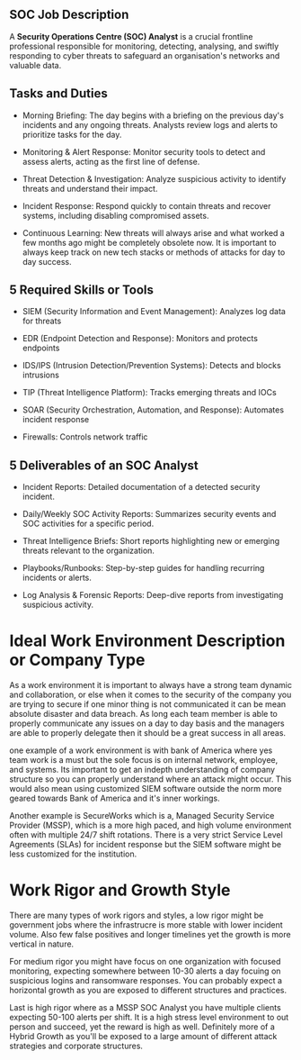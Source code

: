 

## SOC Job Description

A **Security Operations Centre (SOC) Analyst** is a crucial frontline professional responsible for monitoring, detecting, analysing, and swiftly responding to cyber threats to safeguard an organisation's networks and valuable data. 

## Tasks and Duties

- Morning Briefing: The day begins with a briefing on the previous day's incidents and any ongoing threats. Analysts review logs and alerts to prioritize tasks for the day.

- Monitoring & Alert Response: Monitor security tools to detect and assess alerts, acting as the first line of defense.

- Threat Detection & Investigation: Analyze suspicious activity to identify threats and understand their impact.

- Incident Response: Respond quickly to contain threats and recover systems, including disabling compromised assets.

- Continuous Learning: New threats will always arise and what worked a few months ago might be completely obsolete now. It is important to always keep track on new tech stacks or methods of attacks for day to day success.

## 5 Required Skills or Tools

- SIEM (Security Information and Event Management): Analyzes log data for threats
- EDR (Endpoint Detection and Response): Monitors and protects endpoints

- IDS/IPS (Intrusion Detection/Prevention Systems): Detects and blocks intrusions

- TIP (Threat Intelligence Platform): Tracks emerging threats and IOCs

- SOAR (Security Orchestration, Automation, and Response): Automates incident response

- Firewalls: Controls network traffic

## 5 Deliverables of an SOC Analyst

- Incident Reports: Detailed documentation of a detected security incident.

- Daily/Weekly SOC Activity Reports: Summarizes security events and SOC activities for a specific period.

- Threat Intelligence Briefs: Short reports highlighting new or emerging threats relevant to the organization.

- Playbooks/Runbooks: Step-by-step guides for handling recurring incidents or alerts.

- Log Analysis & Forensic Reports: Deep-dive reports from investigating suspicious activity.

# Ideal Work Environment Description or Company Type

As a work environment it is important to always have a strong team dynamic and collaboration, or else when it comes to the security of the company you are trying to secure if one minor thing is not communicated it can be mean absolute disaster and data breach. As long each team member is able to properly communicate any issues on a day to day basis and the managers are able to properly delegate then it should be a great success in all areas.

one example of a work environment is with bank of America where yes team work is a must but the sole focus is on internal network, employee, and systems. Its important to get an indepth understanding of company structure so you can properly understand where an attack might occur. This would also mean using customized SIEM software outside the norm more geared towards Bank of America and it's inner workings.

Another example is SecureWorks which is a, Managed Security Service Provider (MSSP), which is a more high paced, and high volume environment often with multiple 24/7 shift rotations. There is a very strict Service Level Agreements (SLAs) for incident response but the SIEM software might be less customized for the institution.

# Work Rigor and Growth Style

There are many types of work rigors and styles, a low rigor might be government jobs where the infrastrucre is more stable with lower incident volume. Also few false positives and longer timelines yet the growth is more vertical in nature.

For medium rigor you might have focus on one organization with focused monitoring, expecting somewhere between 10-30 alerts a day focuing on suspicious logins and ransomware responses. You can probably expect a horizontal growth as you are exposed to different structures and practices.

Last is high rigor where as a MSSP SOC Analyst you have multiple clients expecting 50-100 alerts per shift. It is a high stress level environment to out person and succeed, yet the reward is high as well. Definitely more of a Hybrid Growth as you'll be exposed to a large amount of different attack strategies and corporate structures.

